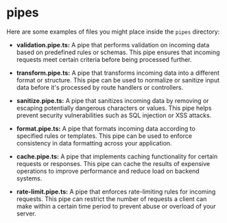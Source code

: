 # pipes

Here are some examples of files you might place inside the `pipes` directory:

- **validation.pipe.ts:** A pipe that performs validation on incoming data based on predefined rules or schemas. This pipe ensures that incoming requests meet certain criteria before being processed further.

- **transform.pipe.ts:** A pipe that transforms incoming data into a different format or structure. This pipe can be used to normalize or sanitize input data before it's processed by route handlers or controllers.

- **sanitize.pipe.ts:** A pipe that sanitizes incoming data by removing or escaping potentially dangerous characters or values. This pipe helps prevent security vulnerabilities such as SQL injection or XSS attacks.

- **format.pipe.ts:** A pipe that formats incoming data according to specified rules or templates. This pipe can be used to enforce consistency in data formatting across your application.

- **cache.pipe.ts:** A pipe that implements caching functionality for certain requests or responses. This pipe can cache the results of expensive operations to improve performance and reduce load on backend systems.

- **rate-limit.pipe.ts:** A pipe that enforces rate-limiting rules for incoming requests. This pipe can restrict the number of requests a client can make within a certain time period to prevent abuse or overload of your server.

